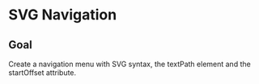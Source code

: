 # SVG Navigation

<!-- ## [Live Demo]() -->

## Goal

Create a navigation menu with SVG syntax, the textPath element and the startOffset attribute.
